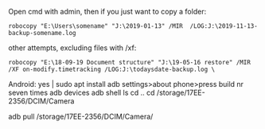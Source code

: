Open cmd with admin, then if you just want to copy a folder:
```
robocopy "E:\Users\somename" "J:\2019-01-13" /MIR  /LOG:J:\2019-11-13-backup-somename.log
```

other attempts, excluding files with /xf:
```
robocopy "E:\18-09-19 Document structure" "J:\19-05-16 restore" /MIR /XF on-modify.timetracking /LOG:J:\todaysdate-backup.log \
```


Android:
yes | sudo apt install adb
settings>about phone>press build nr seven times
adb devices
adb shell
ls
cd ..
cd /storage/17EE-2356/DCIM/Camera 

adb pull /storage/17EE-2356/DCIM/Camera/
